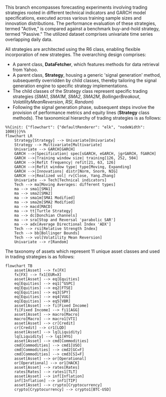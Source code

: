 This branch encompasses forecasting experiments involving trading strategies rooted in different technical indicators and GARCH model specifications, executed across various training sample sizes and innovation distributions. The performance evaluation of these strategies, termed "Active," is compared against a benchmark buy-and-hold strategy, termed "Passive." The utilized dataset comprises univariate time series overlapping daily data.

All strategies are architected using the R6 class, enabling flexible incorporation of new strategies. The overarching design comprises:

- A parent class, **DataFetcher**, which features methods for data retrieval from Yahoo.
- A parent class, **Strategy**, housing a generic 'signal generation' method, subsequently overridden by child classes, thereby tailoring the signal generation engine to specific strategy implementations.
- The child classes of the Strategy class represent specific trading strategies (*SMA1*, *SMA1M*, *SMA2*, *SMA2M*, *BollingerBreakout*, *VolatilityMeanReversion*, *RSI*, *Random*)
- Following the signal generation phase, subsequent steps involve the provision of performance metrics and equity lines (**Strategy** class methods).
The taxonomical hierarchy of trading strategies is as follows:

```mermaid
%%{init: {"flowchart": {"defaultRenderer": "elk", "nodeWidth": 1000}}}%%
flowchart LR
    Strategy[Strategy] --> Univariate[Univariate]
    Strategy --> Multivariate[Multivariate]
    Univariate --> GARCH[GARCH]
    GARCH -->|Specification| spec[sGARCH, eGARCH, jgrGARCH, fGARCH]
    GARCH -->|Training window size| training[126, 252, 504]
    GARCH -->|Refit frequency| refit[21, 63, 126]
    GARCH -->|Refit window type| type[Moving, Expanding]
    GARCH -->|Innovations| distr[Norm, Snorm, NIG]
    GARCH -->|Realized vol| rv[Close, Yang.Zhang]
    Univariate --> Tech[Technical indicators]
    Tech --> ma[Moving Averages: different types]
    ma --> sma1[SMA1]
    ma --> sma2[SMA2]
    ma --> sma1m[SMA1 Modified]
    ma --> sma2m[SMA2 Modified]
    ma --> macd[MACD]
    ma --> tt[Turtle Strategy]
    ma --> dc[Donchian Channels]
    ma --> sra[Stop and Reversal 'parabolic SAR']
    ma --> adx[Average Directional Index 'ADX']
    Tech --> rsi[Relative Strength Index]
    Tech --> bb[Bollinger Bounds]
    Tech --> vol[Volatility Mean Reversion]
    Univariate --> r[Random]
```

The taxonomy of assets which represent 11 unique asset classes and used in trading strategies is as follows:

```mermaid
flowchart TB
    asset[Asset] --> fx[FX]
    fx[FX] --> fx1[EUR=X]
    asset[Asset] --> eq[Equities]
    eq[Equities] --> eq1[^GSPC]
    eq[Equities] --> eq2[FTSE]
    eq[Equities] --> eq3[SPY]
    eq[Equities] --> eq4[VUG]
    eq[Equities] --> eq5[VBR]
    asset[Asset] --> fi[Fixed Income]
    fi[Fixed Income] --> fi1[AGG]
    asset[Asset] --> macro[Macro]
    macro[Macro] --> macro1[VTI]
    asset[Asset] --> cr[Credit]
    cr[Credit] --> cr1[LQD]
    asset[Asset] --> lq[Liquidity]
    lq[Liquidity] --> lq1[HYG]
    asset[Asset] --> cmd[Commodities]
    cmd[Commodities] --> cmd1[USO]
    cmd[Commodities] --> cmd2[GC=F]
    cmd[Commodities] --> cmd3[SI=F]
    asset[Asset] --> or[Operational]
    or[Operational] --> or1[HACK]
    asset[Asset] --> rates[Rates]
    rates[Rates] --> rates1[TLT]
    asset[Asset] --> inf[Inflation]
    inf[Inflation] --> inf1[TIP]
    asset[Asset] --> crypto[Cryptocurrency]
    crypto[Cryptocurrency] --> crypto1[BTC-USD]
```